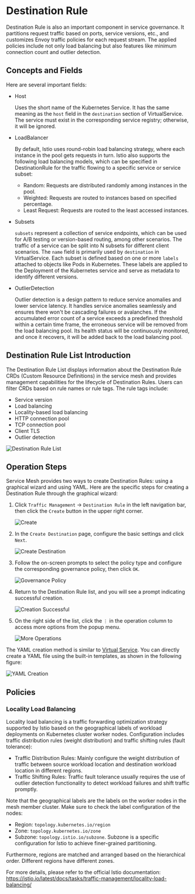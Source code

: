 # Destination Rule

Destination Rule is also an important component in service governance. It partitions request traffic based on ports, service versions, etc., and customizes Envoy traffic policies for each request stream. The applied policies include not only load balancing but also features like minimum connection count and outlier detection.

## Concepts and Fields

Here are several important fields:

- Host

    Uses the short name of the Kubernetes Service. It has the same meaning as the `host` field
    in the `destination` section of VirtualService. The service must exist in the corresponding
    service registry; otherwise, it will be ignored.

- LoadBalancer

    By default, Istio uses round-robin load balancing strategy, where each instance in the pool
    gets requests in turn. Istio also supports the following load balancing models, which can be
    specified in DestinationRule for the traffic flowing to a specific service or service subset:

    - Random: Requests are distributed randomly among instances in the pool.
    - Weighted: Requests are routed to instances based on specified percentage.
    - Least Request: Requests are routed to the least accessed instances.

- Subsets

    `subsets` represent a collection of service endpoints, which can be used for A/B testing or
    version-based routing, among other scenarios. The traffic of a service can be split into
    N subsets for different client scenarios. The `name` field is primarily used by `destination`
    in VirtualService. Each subset is defined based on one or more `labels` attached to objects
    like Pods in Kubernetes. These labels are applied to the Deployment of the Kubernetes service
    and serve as metadata to identify different versions.

- OutlierDetection

    Outlier detection is a design pattern to reduce service anomalies and lower service latency.
    It handles service anomalies seamlessly and ensures there won't be cascading failures or avalanches.
    If the accumulated error count of a service exceeds a predefined threshold within a certain time frame,
    the erroneous service will be removed from the load balancing pool. Its health status will be continuously
    monitored, and once it recovers, it will be added back to the load balancing pool.

## Destination Rule List Introduction

The Destination Rule List displays information about the Destination Rule CRDs (Custom Resource Definitions)
in the service mesh and provides management capabilities for the lifecycle of Destination Rules. Users can
filter CRDs based on rule names or rule tags. The rule tags include:

- Service version
- Load balancing
- Locality-based load balancing
- HTTP connection pool
- TCP connection pool
- Client TLS
- Outlier detection

![Destination Rule List](https://docs.daocloud.io/daocloud-docs-images/docs/mspider/images/destirule06.png)

## Operation Steps

Service Mesh provides two ways to create Destination Rules: using a graphical wizard and using YAML.
Here are the specific steps for creating a Destination Rule through the graphical wizard:

1. Click `Traffic Management` -> `Destination Rule` in the left navigation bar,
   then click the `Create` button in the upper right corner.

    ![Create](https://docs.daocloud.io/daocloud-docs-images/docs/mspider/images/destirule01.png)

2. In the `Create Destination` page, configure the basic settings and click `Next`.

    ![Create Destination](https://docs.daocloud.io/daocloud-docs-images/docs/mspider/images/destirule02.png)

3. Follow the on-screen prompts to select the policy type and configure the corresponding governance policy, then click `OK`.

    ![Governance Policy](https://docs.daocloud.io/daocloud-docs-images/docs/mspider/images/destirule03.png)

4. Return to the Destination Rule list, and you will see a prompt indicating successful creation.

    ![Creation Successful](https://docs.daocloud.io/daocloud-docs-images/docs/mspider/images/destirule04.png)

5. On the right side of the list, click the `⋮` in the operation column to access more options from the popup menu.

    ![More Operations](https://docs.daocloud.io/daocloud-docs-images/docs/mspider/images/destirule05.png)

The YAML creation method is similar to [Virtual Service](./virtual-service.md).
You can directly create a YAML file using the built-in templates, as shown in the following figure:

![YAML Creation](https://docs.daocloud.io/daocloud-docs-images/docs/mspider/images/destirule07.png)

## Policies

### Locality Load Balancing

Locality load balancing is a traffic forwarding optimization strategy supported by Istio based on
the geographical labels of workload deployments on Kubernetes cluster worker nodes. Configuration
includes traffic distribution rules (weight distribution) and traffic shifting rules (fault tolerance):

- Traffic Distribution Rules: Mainly configure the weight distribution of traffic between
  source workload location and destination workload location in different regions.
- Traffic Shifting Rules: Traffic fault tolerance usually requires the use of
  outlier detection functionality to detect workload failures and shift traffic promptly.

Note that the geographical labels are the labels on the worker nodes in the mesh member cluster.
Make sure to check the label configuration of the nodes:

- Region: `topology.kubernetes.io/region`
- Zone: `topology.kubernetes.io/zone`
- Subzone: `topology.istio.io/subzone`. Subzone is a specific configuration for Istio to achieve finer-grained partitioning.

Furthermore, regions are matched and arranged based on the hierarchical order. Different regions have different zones.

For more details, please refer to the official Istio documentation:
<https://istio.io/latest/docs/tasks/traffic-management/locality-load-balancing/>
